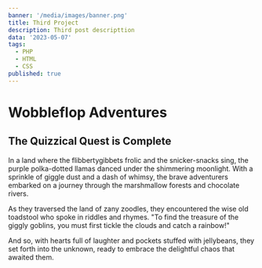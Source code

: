 ```yaml
---
banner: '/media/images/banner.png'
title: Third Project
description: Third post descripttion
data: '2023-05-07'
tags:
  - PHP
  - HTML
  - CSS
published: true
---
```


# Wobbleflop Adventures

## The Quizzical Quest is Complete

In a land where the flibbertygibbets frolic and the snicker-snacks sing, the purple polka-dotted llamas danced under the shimmering moonlight. With a sprinkle of giggle dust and a dash of whimsy, the brave adventurers embarked on a journey through the marshmallow forests and chocolate rivers.

As they traversed the land of zany zoodles, they encountered the wise old toadstool who spoke in riddles and rhymes. "To find the treasure of the giggly goblins, you must first tickle the clouds and catch a rainbow!"

And so, with hearts full of laughter and pockets stuffed with jellybeans, they set forth into the unknown, ready to embrace the delightful chaos that awaited them.
